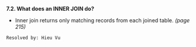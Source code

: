 **7.2. What does an INNER JOIN do?**

+ Inner join returns only matching records from each joined table. *(page 215)*

`Resolved by: Hieu Vu`
